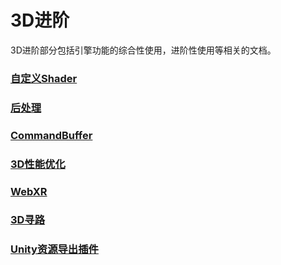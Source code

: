 # 3D进阶

3D进阶部分包括引擎功能的综合性使用，进阶性使用等相关的文档。



###  [自定义Shader](./customShader/readme.md)

###  [后处理](./PostProcessing/readme.md)

###  [CommandBuffer](./CommandBuffer/readme.md)

###  [3D性能优化](./performanceOptimization/readme.md)

### [WebXR](../WebXR/readme.md)

### [3D寻路](./Astar/readme.md)

### [Unity资源导出插件](./Unity/readme.md)